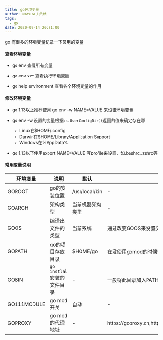 ```yaml
---
title: go环境变量
author: Nature丿灵然
tags:
  - go
date: 2020-09-14 20:21:00
---
```

go 有很多的环境变量记录一下常用的变量

<!--more-->

#### 查看环境变量

- go env 查看所有变量

- go env xxx 查看执行环境变量

- go help environment 查看各个环境变量的作用

#### 修改环境变量

- go 1.13以上推荐使用 go env -w NAME=VALUE 来设置环境变量

- go env -w 设置的变量根据`os.UserConfigDir()`返回的值来确定存在哪
  - Linux在$HOME/.config
  - Darwin在$HOME/Library/Application Support
  - Windows在%AppData%

- go 1.13以下使用export NAME=VALUE 写profile来设置，如.bashrc,.zshrc等

#### 常用变量说明

|环境变量|说明|默认|备注|
|-----------|----------------------------|-----------------|----------------------------------------------------------------------------------|
|GOROOT     |go的安装位置                |/usr/local/bin   |-                                                                                 |
|GOARCH     |架构类型                    |当前机器架构类型 |-                                                                                 |
|GOOS       |编译出文件的类型            |当前系统         |通过改变GOOS来设置交叉编译                                                        |
|GOPATH     |go的项目存放目录            |$HOME/go         |在没使用gomod的时候安装的代码就存放在此                                           |
|GOBIN      |`go instlal`安装的文件目录  |-                |一般将此目录加入PATH,`export PATH=$PATH:$GOBIN>$HOME/.zshrc`                      |
|GO111MODULE|go mod 开关                 |自动             |-                                                                                 |
|GOPROXY    |go mod的代理地址            |-                |<https://goproxy.cn,https://mirrors.aliyun.com/goproxy/,https://goproxy.io,direct>|
